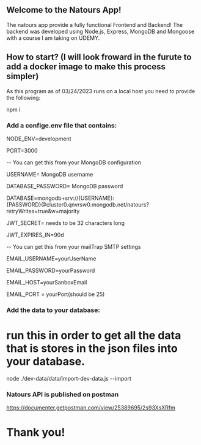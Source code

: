 ## Welcome to the Natours App!

The natours app provide a fully functional Frontend and Backend! The backend was developed using Node.js, Express, MongoDB and Mongoose with a course I am taking on UDEMY.

## How to start? (I will look froward in the furute to add a docker image to make this process simpler)

As this program as of 03/24/2023 runs on a local host you need to provide the following:

npm i

### Add a confige.env file that contains:

NODE_ENV=development

PORT=3000

-- You can get this from your MongoDB configuration

USERNAME= MongoDB username

DATABASE_PASSWORD= MongoDB password

DATABASE=mongodb+srv://{USERNAME}:{PASSWORD}@cluster0.qnvrsw0.mongodb.net/natours?retryWrites=true&w=majority

JWT_SECRET= needs to be 32 characters long

JWT_EXPIRES_IN=90d

-- You can get this from your mailTrap SMTP settings

EMAIL_USERNAME=yourUserName

EMAIL_PASSWORD=yourPassword

EMAIL_HOST=yourSanboxEmail

EMAIL_PORT = yourPort(should be 25)

### Add the data to your database:

# run this in order to get all the data that is stores in the json files into your database.

node ./dev-data/data/import-dev-data.js --import

### Natours API is published on postman

https://documenter.getpostman.com/view/25389695/2s93XsXRfm

# Thank you!
